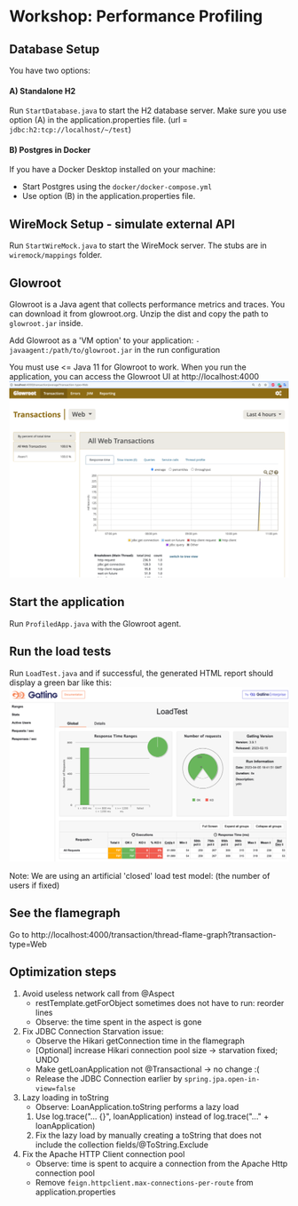 # Workshop: Performance Profiling

## Database Setup
You have two options:
#### A) Standalone H2
Run `StartDatabase.java` to start the H2 database server. 
Make sure you use option (A) in the application.properties file.
(url = `jdbc:h2:tcp://localhost/~/test`)

#### B) Postgres in Docker
If you have a Docker Desktop installed on your machine:
- Start Postgres using the `docker/docker-compose.yml`
- Use option (B) in the application.properties file.

## WireMock Setup - simulate external API
Run `StartWireMock.java` to start the WireMock server.
The stubs are in `wiremock/mappings` folder.

## Glowroot
Glowroot is a Java agent that collects performance metrics and traces.
You can download it from glowroot.org.
Unzip the dist and copy the path to `glowroot.jar` inside.

Add Glowroot as a 'VM option' to your application: `-javaagent:/path/to/glowroot.jar` in the run configuration

You must use <= Java 11 for Glowroot to work.
When you run the application, you can access the Glowroot UI at http://localhost:4000
![img.png](art/glowroot.png)

## Start the application
Run `ProfiledApp.java` with the Glowroot agent.

## Run the load tests
Run `LoadTest.java` and if successful, the generated HTML
report should display a green bar like this:
![img.png](art/gatling.png)

Note: We are using an artificial 'closed' load test model:
(the number of users if fixed)

## See the flamegraph
Go to http://localhost:4000/transaction/thread-flame-graph?transaction-type=Web

## Optimization steps
1. Avoid useless network call from @Aspect
   - restTemplate.getForObject sometimes does not have to run: reorder lines
   - Observe: the time spent in the aspect is gone
2. Fix JDBC Connection Starvation issue:
   - Observe the Hikari getConnection time in the flamegraph
   - [Optional] increase Hikari connection pool size -> starvation fixed; UNDO
   - Make getLoanApplication not @Transactional -> no change :( 
   - Release the JDBC Connection earlier by `spring.jpa.open-in-view=false`
3. Lazy loading in toString
   - Observe: LoanApplication.toString performs a lazy load
   1) Use log.trace("... {}", loanApplication) instead of log.trace("..." + loanApplication)
   2) Fix the lazy load by manually creating a toString that does not include the collection fields/@ToString.Exclude
4. Fix the Apache HTTP Client connection pool
   - Observe: time is spent to acquire a connection from the Apache Http connection pool
   - Remove `feign.httpclient.max-connections-per-route` from application.properties
